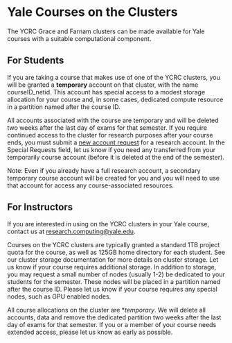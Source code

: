 # Yale Courses on the Clusters

The YCRC Grace and Farnam clusters can be made available for Yale courses with a suitable computational component.

## For Students

If you are taking a course that makes use of one of the YCRC clusters, you will be granted a **temporary** account on that cluster, with the name courseID_netid. This account has special access to a modest storage allocation for your course and, in some cases, dedicated compute resource in a partition named after the course ID.

All accounts associated with the course are temporary and will be deleted two weeks after the last day of exams for that semester.  If you require continued access to the cluster for research purposes after your course ends, you must submit a [new account request](https://research.computing.yale.edu/support/hpc/account-request) for a research account. In the Special Requests field, let us know if you need any transferred from your temporarily course account (before it is deleted at the end of the semester).

Note: Even if you already have a full research account, a secondary temporary course account will be created for you and you will need to use that account for access any course-associated resources. 

## For Instructors

If you are interested in using on the YCRC clusters in your Yale course, contact us at [research.computing@yale.edu](mail-to:research.computing@yale.edu).

Courses on the YCRC clusters are typically granted a standard 1TB project quota for the course, as well as 125GB home directory for each student. See our cluster storage documentation for more details on cluster storage. Let us know if your course requires additional storage. In addition to storage, you may request a small number of nodes (usually 1-2) be dedicated to your students for the semester. These nodes will be placed in a partition named after the course ID.  Please let us know if your course requires any special nodes, such as GPU enabled nodes.

All course allocations on the cluster are **temporary*. We will delete all accounts, data and remove the dedicated partition two weeks after the last day of exams for that semester. If you or a member of your course needs extended access, please let us know as early as possible.